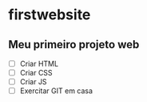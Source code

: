 # firstwebsite

## Meu primeiro projeto web

 -[ ] Criar HTML
 -[ ] Criar CSS
 -[ ] Criar JS
 -[ ] Exercitar GIT em casa
